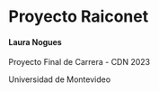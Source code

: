 # Proyecto Raiconet

#### Laura Nogues 
Proyecto Final de Carrera - CDN 2023

Universidad de Montevideo 
